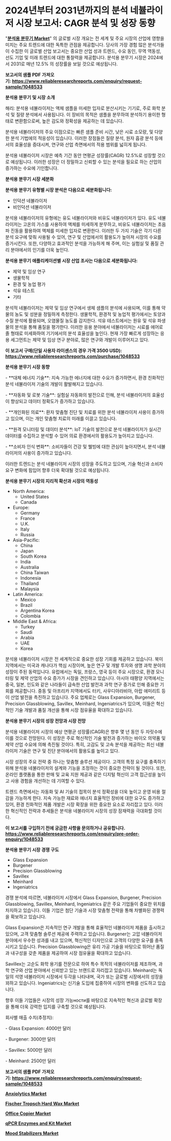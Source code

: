 <p><h1>2024년부터 2031년까지의 분석 네뷸라이저 시장 보고서: CAGR 분석 및 성장 동향</h1></p><p>"<strong><a href="https://www.reliableresearchreports.com/analytical-nebulizer-r1048533?utm_campaign=106&utm_medium=7&utm_source=Github&utm_content=ia&utm_term=05122024&utm_id=analytical-nebulizer">분석용 분무기 Market</a></strong>" 의 글로벌 시장 개요는 전 세계 및 주요 시장의 산업에 영향을 미치는 주요 트렌드에 대한 독특한 관점을 제공합니다. 당사의 가장 경험 많은 분석가들이 수집한 이 글로벌 산업 보고서는 중요한 산업 성과 트렌드, 수요 동인, 무역 역동성, 선도 기업 및 미래 트렌드에 대한 통찰력을 제공합니다. 분석용 분무기 시장은 2024에서 2031로 매년 12.5% 의 성장률을 보일 것으로 예상됩니다.&nbsp;</p>
<p><strong>보고서의 샘플 PDF 가져오기:&nbsp;<a href="https://www.reliableresearchreports.com/enquiry/request-sample/1048533?utm_campaign=106&utm_medium=7&utm_source=Github&utm_content=ia&utm_term=05122024&utm_id=analytical-nebulizer">https://www.reliableresearchreports.com/enquiry/request-sample/1048533</a></strong></p>
<p><strong>분석용 분무기 및 시장 소개</strong></p>
<p><p>해리: 분석용 네뷸라이저는 액체 샘플을 미세한 입자로 분산시키는 기기로, 주로 화학 분석 및 질량 분석에서 사용됩니다. 이 장비의 목적은 샘플을 분무하여 분석하기 용이한 형태로 변환함으로써, 높은 감도와 정확성을 제공하는 데 있습니다. </p><p>분석용 네뷸라이저의 주요 이점으로는 빠른 샘플 준비 시간, 낮은 시료 소모량, 및 다양한 분석 기법에의 적응성이 있습니다. 이러한 장점들은 질량 분석, 원자 흡광 분석 등에서의 효율성을 증대시켜, 연구와 산업 측면에서의 적용 범위를 넓히게 됩니다. </p><p>분석용 네뷸라이저 시장은 예측 기간 동안 연평균 성장률(CAGR) 12.5%로 성장할 것으로 예상됩니다. 이러한 성장은 더 정밀하고 신뢰할 수 있는 분석을 필요로 하는 산업의 증가하는 수요에 기인합니다.</p></p>
<p><strong>분석용 분무기 시장 세분화</strong></p>
<p><strong>분석용 분무기 유형별 시장 분석은 다음으로 세분화됩니다:</strong></p>
<p><ul><li>인덕션 네뷸라이저</li><li>비인덕션 네뷸라이저</li></ul></p>
<p><p>분석용 네뷸라이저의 유형에는 유도 네뷸라이저와 비유도 네뷸라이저가 있다. 유도 네뷸라이저는 고온의 가스를 사용하여 액체를 미세하게 분무하고, 비유도 네뷸라이저는 초음파 진동을 활용하여 액체를 미세한 입자로 변환한다. 이러한 두 가지 기술은 각기 다른 분석 요구에 맞춰 사용될 수 있어, 연구 및 산업에서의 활용도가 높아져 시장의 수요를 증가시킨다. 또한, 다양하고 효과적인 분석을 가능하게 해 주며, 이는 실험실 및 품질 관리 분야에서의 인기를 더욱 높인다.</p></p>
<p><strong>분석용 분무기 애플리케이션별 시장 산업 조사는 다음으로 세분화됩니다:</strong></p>
<p><ul><li>제약 및 임상 연구</li><li>생물학적</li><li>환경 및 농업 평가</li><li>석유 테스트</li><li>기타</li></ul></p>
<p><p>분석적 네뷸라이저는 제약 및 임상 연구에서 생체 샘플의 분석에 사용되며, 이를 통해 약물의 농도 및 성분을 정밀하게 측정한다. 생물학적, 환경적 및 농업적 평가에서는 토양과 수질 분석에 활용되며, 오염물질 농도를 감지한다. 석유 테스트에서는 원유 및 석유 파생물의 분석을 통해 품질을 평가한다. 이러한 응용 분야에서 네뷸라이저는 시료를 에어로졸 형태로 미세화하여 기기에서의 분석 효율성을 높인다. 현재 가장 빠르게 성장하는 응용 세그먼트는 제약 및 임상 연구 분야로, 많은 연구와 개발이 이루어지고 있다.</p></p>
<p><strong>이 보고서 구매(단일 사용자 라이센스의 경우 가격 3500 USD): <a href="https://www.reliableresearchreports.com/purchase/1048533?utm_campaign=106&utm_medium=7&utm_source=Github&utm_content=ia&utm_term=05122024&utm_id=analytical-nebulizer">https://www.reliableresearchreports.com/purchase/1048533</a></strong></p>
<p><strong>분석용 분무기 시장 동향</strong></p>
<p><p>- **대체 에너지 기술**: 지속 가능한 에너지에 대한 수요가 증가하면서, 환경 친화적인 분석 네뷸라이저 기술의 개발이 활발해지고 있습니다.</p><p>- **자동화 및 로봇 기술**: 실험실 자동화의 발전으로 인해, 분석 네뷸라이저의 효율성이 향상되고 데이터 정확도가 증가하고 있습니다.</p><p>- **개인화된 의료**: 환자 맞춤형 진단 및 치료를 위한 분석 네뷸라이저 사용이 증가하고 있으며, 이는 개인 맞춤형 치료의 미래를 이끌고 있습니다.</p><p>- **원격 모니터링 및 데이터 분석**: IoT 기술의 발전으로 분석 네뷸라이저가 실시간 데이터를 수집하고 분석할 수 있어 의료 환경에서의 활용도가 높아지고 있습니다.</p><p>- **소비자 인식 변화**: 소비자들이 건강 및 웰빙에 대한 관심이 높아지면서, 분석 네뷸라이저의 사용이 증가하고 있습니다.</p><p>이러한 트렌드는 분석 네뷸라이저 시장의 성장을 주도하고 있으며, 기술 혁신과 소비자 요구 변화에 힘입어 향후 더욱 확대될 것으로 예상됩니다.</p></p>
<p><strong>분석용 분무기 시장의 지리적 확산과 시장의 역동성</strong></p>
<p><ul>
    <li>
        North America:
        <ul>
            <li>United States</li>
            <li>Canada</li>
        </ul>
    </li>
    <li>
        Europe:
        <ul>
            <li>Germany</li>
            <li>France</li>
            <li>U.K.</li>
            <li>Italy</li>
            <li>Russia</li>
        </ul>
    </li>
    <li>
        Asia-Pacific:
        <ul>
            <li>China</li>
            <li>Japan</li>
            <li>South Korea</li>
            <li>India</li>
            <li>Australia</li>
            <li>China Taiwan</li>
            <li>Indonesia</li>
            <li>Thailand</li>
            <li>Malaysia</li>
        </ul>
    </li>
    <li>
        Latin America:
        <ul>
            <li>Mexico</li>
            <li>Brazil</li>
            <li>Argentina Korea</li>
            <li>Colombia</li>
        </ul>
    </li>
    <li>
        Middle East & Africa:
        <ul>
            <li>Turkey</li>
            <li>Saudi</li>
            <li>Arabia</li>
            <li>UAE</li>
            <li>Korea</li>
        </ul>
    </li>
    </ul></p>
<p><p>분석용 네뷸라이저 시장은 전 세계적으로 중요한 성장 기회를 제공하고 있습니다. 북미 지역에서는 미국과 캐나다가 핵심 시장이며, 높은 연구 및 개발 투자와 생명 과학 분야의 성장이 주된 동력입니다. 유럽에서는 독일, 프랑스, 영국 등이 주요 시장으로, 환경 모니터링 및 제약 산업의 수요 증가가 시장을 견인하고 있습니다. 아시아 태평양 지역에서는 중국, 일본, 인도와 같은 나라들이 급속한 산업 발전과 과학 연구 증가로 인해 중요한 기회를 제공합니다. 중동 및 아프리카 지역에서도 터키, 사우디아라비아, 아랍 에미리트 등이 산업 발전을 촉진하고 있습니다. 주요 업체로는 Glass Expansion, Burgener, Precision Glassblowing, Savillex, Meinhard, Ingeniatrics가 있으며, 이들은 혁신적인 기술 개발과 품질 개선을 통해 시장 점유율을 확대하고 있습니다.</p></p>
<p><strong>분석용 분무기 시장의 성장 전망과 시장 전망</strong></p>
<p><p>분석용 네불라이저 시장의 예상 연평균 성장률(CAGR)은 향후 몇 년 동안 두 자릿수에 이를 것으로 전망된다. 이 성장은 주로 혁신적인 기술 발전과 증가하는 바이오 의약품 및 제약 산업 수요에 의해 촉진될 것이다. 특히, 고감도 및 고속 분석을 제공하는 최신 네불라이저 기술은 연구 및 진단 분야에서의 활용도를 높이고 있다.</p><p>시장 성장의 주요 전략 중 하나는 맞춤형 솔루션 제공이다. 고객의 특정 요구를 충족하기 위해 분석용 네불라이저의 설계와 기능을 조정하는 것이 중요한 전략이 될 것이다. 또한, 온라인 플랫폼을 통한 판매 및 교육 지원 제공과 같은 디지털 혁신이 고객 접근성을 높이고 사용 경험을 개선하는 데 기여할 수 있다.</p><p>트렌드 측면에서는 자동화 및 AI 기술의 접목이 분석 정확성을 더욱 높이고 운영 비용 절감을 가능하게 한다. 지속 가능한 재료와 에너지 효율적인 장비에 대한 요구도 증가하고 있어, 환경 친화적인 제품 개발은 시장 확장을 위한 중요한 요소로 자리잡고 있다. 이러한 혁신적인 전략과 추세들은 분석용 네불라이저 시장의 성장 잠재력을 극대화할 것이다.</p></p>
<p><strong>이 보고서를 구입하기 전에 궁금한 사항을 문의하거나 공유합니다. <a href="https://www.reliableresearchreports.com/enquiry/pre-order-enquiry/1048533?utm_campaign=106&utm_medium=7&utm_source=Github&utm_content=ia&utm_term=05122024&utm_id=analytical-nebulizer">https://www.reliableresearchreports.com/enquiry/pre-order-enquiry/1048533</a></strong></p>
<p><strong>분석용 분무기 시장 경쟁 구도</strong></p>
<p><ul><li>Glass Expansion</li><li>Burgener</li><li>Precision Glassblowing</li><li>Savillex</li><li>Meinhard</li><li>Ingeniatrics</li></ul></p>
<p><p>경쟁 분석에 따르면, 네뷸라이저 시장에서 Glass Expansion, Burgener, Precision Glassblowing, Savillex, Meinhard, Ingeniatrics 같은 주요 기업들이 중요한 위치를 차지하고 있습니다. 이들 기업은 첨단 기술과 시장 맞춤형 전략을 통해 차별화된 경쟁력을 확보하고 있습니다.</p><p>Glass Expansion은 지속적인 연구 개발을 통해 효율적인 네뷸라이저 제품을 출시하고 있으며, 고객 맞춤형 솔루션 제공에 주력하고 있습니다. Burgener는 고압 네뷸라이저 분야에서 우수한 성과를 내고 있으며, 혁신적인 디자인으로 고객의 다양한 요구를 충족시키고 있습니다. Precision Glassblowing은 유리 가공 기술을 바탕으로 뛰어난 품질과 내구성을 갖춘 제품을 제공하여 시장 점유율을 확대하고 있습니다.</p><p>Savillex는 고순도 화학 용기를 전문으로 하여 특수 목적의 네뷸라이저를 제조하며, 과학 연구와 산업 분야에서 신뢰받고 있는 브랜드로 자리잡고 있습니다. Meinhard는 독일의 석영 네뷸라이저 시장에서 두각을 나타내며, 국가 또는 글로벌 시장에서의 성장을 꾀하고 있습니다. Ingeniatrics는 신기술 도입에 집중하여 시장의 변화를 선도하고 있습니다.</p><p>향후 이들 기업들은 시장의 성장 가능ности를 바탕으로 지속적인 혁신과 글로벌 확장을 통해 더욱 강력한 입지를 구축할 것으로 예상됩니다. </p><p>회사별 매출 수치(추정치):</p><p>- Glass Expansion: 4000만 달러</p><p>- Burgener: 3000만 달러</p><p>- Savillex: 5000만 달러</p><p>- Meinhard: 2500만 달러</p></p>
<p><strong>보고서의 샘플 PDF 가져오기:&nbsp;<a href="https://www.reliableresearchreports.com/enquiry/request-sample/1048533?utm_campaign=106&utm_medium=7&utm_source=Github&utm_content=ia&utm_term=05122024&utm_id=analytical-nebulizer">https://www.reliableresearchreports.com/enquiry/request-sample/1048533</a></strong></p>
<p><strong><p><a href="https://www.linkedin.com/pulse/comprehensive-overview-anxiolytics-market-projected-g6yjc?utm_campaign=106&utm_medium=7&utm_source=Github&utm_content=ia&utm_term=05122024&utm_id=analytical-nebulizer">Anxiolytics Market</a></p><p><a href="https://github.com/nathandecarvalho/Market-Research-Report-List-5/blob/main/fischer-tropsch-hard-wax-market.md?utm_campaign=106&utm_medium=7&utm_source=Github&utm_content=ia&utm_term=05122024&utm_id=analytical-nebulizer">Fischer Tropsch Hard Wax Market</a></p><p><a href="https://issuu.com/reportprime-2/docs/office-copier-market-size-2030.pptx?utm_campaign=106&utm_medium=7&utm_source=Github&utm_content=ia&utm_term=05122024&utm_id=analytical-nebulizer">Office Copier Market</a></p><p><a href="https://issuu.com/reportprime-2/docs/qpcr-enzymes-and-kit-market-size-2030.pptx?utm_campaign=106&utm_medium=7&utm_source=Github&utm_content=ia&utm_term=05122024&utm_id=analytical-nebulizer">qPCR Enzymes and Kit Market</a></p><p><a href="https://www.linkedin.com/pulse/navigating-mood-stabilizers-market-through-2024-2031showing-6bmmc?utm_campaign=106&utm_medium=7&utm_source=Github&utm_content=ia&utm_term=05122024&utm_id=analytical-nebulizer">Mood Stabilizers Market</a></p></strong></p>
<p></p>